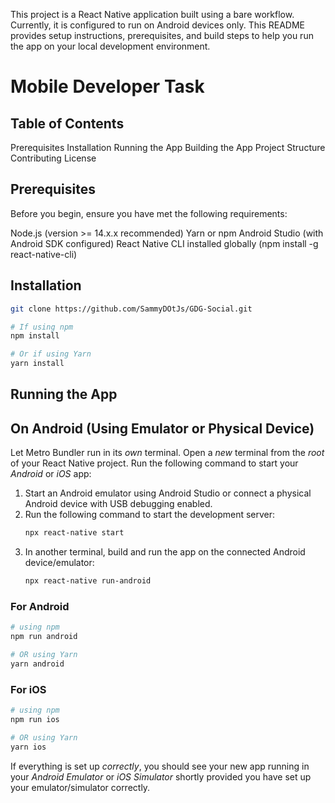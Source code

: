 This project is a React Native application built using a bare workflow. Currently, it is configured to run on Android devices only. This README provides setup instructions, prerequisites, and build steps to help you run the app on your local development environment.
# Mobile Developer Task


## Table of Contents
   Prerequisites
   Installation
   Running the App
   Building the App
   Project Structure
   Contributing
   License

## Prerequisites
   Before you begin, ensure you have met the following requirements:
   
   Node.js (version >= 14.x.x recommended)
   Yarn or npm
   Android Studio (with Android SDK configured)
   React Native CLI installed globally (npm install -g react-native-cli)
   
## Installation

```bash
git clone https://github.com/SammyDOtJs/GDG-Social.git
```

```bash
# If using npm
npm install

# Or if using Yarn
yarn install
```

## Running the App
## On Android (Using Emulator or Physical Device)
Let Metro Bundler run in its _own_ terminal. Open a _new_ terminal from the _root_ of your React Native project. Run the following command to start your _Android_ or _iOS_ app:

1. Start an Android emulator using Android Studio or connect a physical Android device with USB debugging enabled.
2. Run the following command to start the development server:
   ```bash
   npx react-native start
   ```
3. In another terminal, build and run the app on the connected Android device/emulator:
   ```bash
   npx react-native run-android
   ```
### For Android

```bash
# using npm
npm run android

# OR using Yarn
yarn android
```

### For iOS

```bash
# using npm
npm run ios

# OR using Yarn
yarn ios
```

If everything is set up _correctly_, you should see your new app running in your _Android Emulator_ or _iOS Simulator_ shortly provided you have set up your emulator/simulator correctly.
